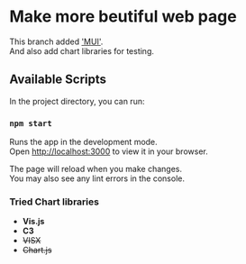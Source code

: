 # Make more beutiful web page

This branch added ['MUI'](https://mui.com/).   
And also add chart libraries for testing.

## Available Scripts

In the project directory, you can run:

### `npm start`

Runs the app in the development mode.\
Open [http://localhost:3000](http://localhost:3000) to view it in your browser.

The page will reload when you make changes.\
You may also see any lint errors in the console.

### Tried Chart libraries

- __Vis.js__
- __C3__
- ~~VISX~~
- ~~Chart.js~~
